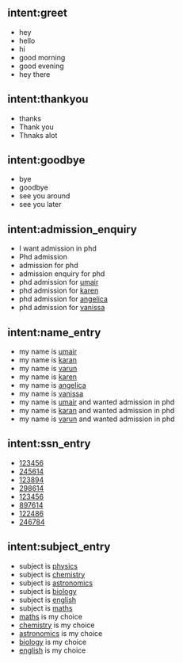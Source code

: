 ## intent:greet
- hey
- hello
- hi
- good morning
- good evening
- hey there

## intent:thankyou
- thanks 
- Thank you
- Thnaks alot

## intent:goodbye
- bye
- goodbye
- see you around
- see you later

## intent:admission_enquiry
- I want admission in phd
- Phd admission
- admission for phd
- admission enquiry for phd
- phd admission for [umair](name)
- phd admission for [karen](name)
- phd admission for [angelica](name)
- phd admission for [vanissa](name)

## intent:name_entry
- my name is [umair](name)
- my name is [karan](name)
- my name is [varun](name)
- my name is [karen](name)
- my name is [angelica](name)
- my name is [vanissa](name)
- my name is [umair](name) and wanted admission in phd
- my name is [karan](name) and wanted admission in phd
- my name is [varun](name) and wanted admission in phd
 
## intent:ssn_entry
- [123456](ssn)
- [245614](ssn)
- [123894](ssn)
- [298614](ssn)
- [123456](ssn)
- [897614](ssn)
- [122486](ssn)
- [246784](ssn)

## intent:subject_entry
- subject is [physics](subject)
- subject is [chemistry](subject)
- subject is [astronomics](subject)
- subject is [biology](subject)
- subject is [english](subject)
- subject is [maths](subject)
- [maths](subject) is my choice
- [chemistry](subject) is my choice
- [astronomics](subject) is my choice
- [biology](subject) is my choice
- [english](subject) is my choice
